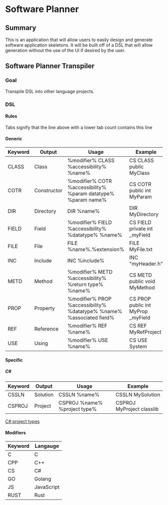 # Software Planner

## Summary

This is an application that will allow users to easily design and generate software application skeletons. It will be built off of a DSL that will allow generation without the use of the UI if desired by the user.

## Software Planner Transpiler

### Goal

Transpile DSL into other language projects.

### DSL

#### Rules

Tabs signify that the line above with a lower tab count contains this line

#### Generic

| Keyword | Output      | Usage                                                                | Example                            |
| ------- | ----------- | -------------------------------------------------------------------- | ---------------------------------- |
| CLASS   | Class       | %modifier% CLASS %accessibility% %name%                              | CS CLASS public MyClass            |
| COTR    | Constructor | %modifier% COTR %accessibility% %param datatype% %param name%        | CS COTR public int MyParam         |
| DIR     | Directory   | DIR %name%                                                           | DIR MyDirectory                    |
| FIELD   | Field       | %modifier% FIELD %accessibility% %datatype% %name%                   | CS FIELD private int _myField      |
| FILE    | File        | FILE %name%.%extension%                                              | FILE MyFile.txt                    |
| INC     | Include     | INC %include%                                                        | INC "myHeader.h"                   |
| METD    | Method      | %modifier% METD %accessibility% %return type% %name%                 | CS METD public void MyMethod       |
| PROP    | Property    | %modifier% PROP %accessibility% %datatype% %name% %associated field% | CS PROP public int MyProp _myField |
| REF     | Reference   | %modifier% REF %name%                                                | CS REF MyRefProject                |
| USE     | Using       | %modifier% USE %name%                                                | CS USE System                      |

#### Specific

##### C#

| Keyword | Output   | Usage                        | Example                   |
| ------- | -------- | ---------------------------- | ------------------------- |
| CSSLN   | Solution | CSSLN %name%                 | CSSLN MySolution          |
| CSPROJ  | Project  | CSPROJ %name% %project type% | CSPROJ MyProject classlib |

[C# project types](https://learn.microsoft.com/en-us/dotnet/core/tools/dotnet-new)

#### Modifiers

| Keyword | Langauge   |
| ------- | ---------- |
| C       | C          |
| CPP     | C++        |
| CS      | C#         |
| GO      | Golang     |
| JS      | JavaScript |
| RUST    | Rust       |